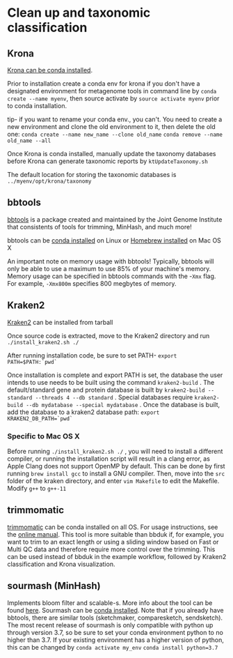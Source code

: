 # Clean up and taxonomic classification

## Krona

[Krona can be conda installed](https://anaconda.org/bioconda/krona ).

Prior to installation create a conda env for krona if you don't have a designated environment for metagenome tools in command line by `conda create --name myenv`, then source activate by `source activate myenv` prior to conda installation.

tip- if you want to rename your conda env., you can't. You need to create a new environment and clone the old environment to it, then delete the old one: `conda create --name new_name --clone old_name` `conda remove --name old_name --all`

Once Krona is conda installed, manually update the taxonomy databases before Krona can generate taxonomic reports by `ktUpdateTaxonomy.sh`

The default location for storing the taxonomic databases is `../myenv/opt/krona/taxonomy`

## bbtools

[bbtools](https://jgi.doe.gov/data-and-tools/bbtools/) is a package created and maintained by the Joint Genome Institute that consistents of tools for trimming, MinHash, and much more!

bbtools can be [conda installed](https://anaconda.org/agbiome/bbtools) on Linux or [Homebrew installed](https://formulae.brew.sh/formula/bbtools)
on Mac OS X

An important note on memory usage with bbtools! Typically, bbtools will only be able to use a maximum to use 85% of your machine's memory. Memory usage can be specified in bbtools commands with the -`Xmx` flag. For example, `-Xmx800m` specifies 800 megbytes of memory.
## Kraken2

[Kraken2](github.com/DerrickWood/kraken2/archive/v2.0.9-beta.tar.gz) can be installed from tarball

Once source code is extracted, move to the Kraken2 directory and run `./install_kraken2.sh ./`

After running installation code, be sure to set PATH- ``export PATH=$PATH:`pwd` ``

Once installation is complete and export PATH is set, the database the user intends to use needs to be built using the command `kraken2-build` . The default/standard gene and protein database is built by `kraken2-build --standard --threads 4 --db standard` . Special databases require `kraken2-build --db mydatabase --special mydatabase` . Once the database is built, add the database to a kraken2 database path: `` export KRAKEN2_DB_PATH=`pwd` ``

### Specific to Mac OS X

Before running `./install_kraken2.sh ./` , you will need to install a different compiler, or running the installation script will result in a clang error, as  Apple Clang does not support OpenMP by default. This can be done by first running `brew install gcc` to install a GNU compiler. Then, move into the `src` folder of the kraken directory, and enter `vim Makefile` to edit the Makefile.  Modify `g++` to `g++-11`

## trimmomatic

[trimmomatic](https://anaconda.org/bioconda/trimmomatic) can be conda installed on all OS. For usage instructions, see the [online manual](http://www.usadellab.org/cms/uploads/supplementary/Trimmomatic/TrimmomaticManual_V0.32.pdf). This tool is more suitable than bbduk if, for example, you want to trim to an exact length or using a sliding window based on Fast or Multi QC data and therefore require more control over the trimming. This can be used instead of bbduk in the example workflow, followed by Kraken2 classification and Krona visualization.

## sourmash (MinHash)
Implements bloom filter and scalable-s. More info about the tool can be found [here](https://sourmash.readthedocs.io). Sourmash can be [conda installed](https://anaconda.org/bioconda/sourmash). Note that if you already have bbtools, there are similar tools (sketchmaker, comparesketch, sendsketch). The most recent release of sourmash is only compatible with python up through version 3.7, so be sure to set your conda environment python to no higher than 3.7. If your existing environment has a higher version of python, this can be changed by
`conda activate my_env`
`conda install python=3.7`
